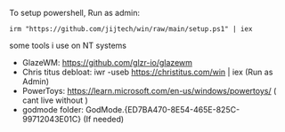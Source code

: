 To setup powershell, Run as admin:
```
irm "https://github.com/jijtech/win/raw/main/setup.ps1" | iex
```

some tools i use on NT systems
* GlazeWM:              https://github.com/glzr-io/glazewm
* Chris titus debloat:  iwr -useb https://christitus.com/win | iex           (Run as Admin)
* PowerToys:            https://learn.microsoft.com/en-us/windows/powertoys/ ( cant live without )
* godmode folder:       GodMode.{ED7BA470-8E54-465E-825C-99712043E01C}       (If needed)
